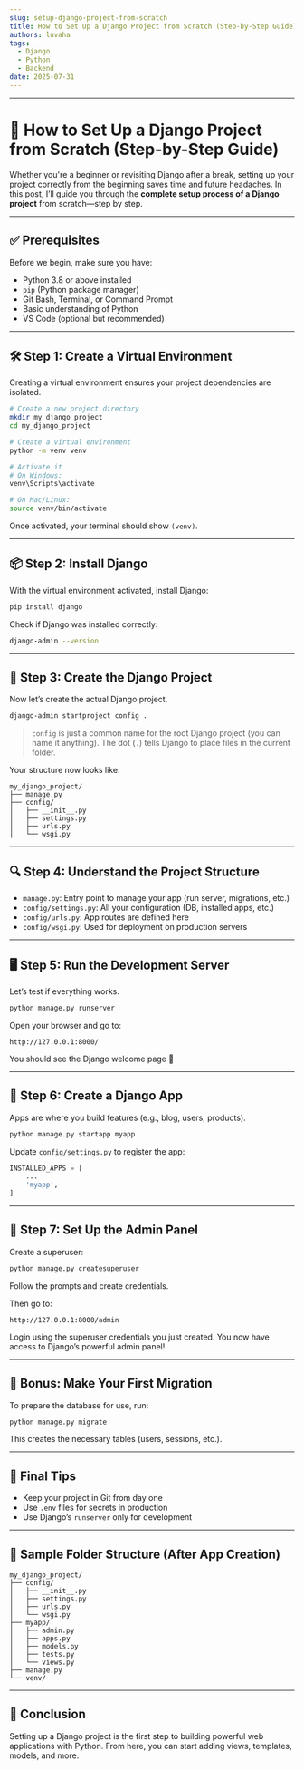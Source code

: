 ```yaml
---
slug: setup-django-project-from-scratch
title: How to Set Up a Django Project from Scratch (Step-by-Step Guide)
authors: luvaha
tags:
  - Django
  - Python
  - Backend
date: 2025-07-31
---
```

---

# 🚀 How to Set Up a Django Project from Scratch (Step-by-Step Guide)

Whether you're a beginner or revisiting Django after a break, setting up your project correctly from the beginning saves time and future headaches. In this post, I’ll guide you through the **complete setup process of a Django project** from scratch—step by step.

---

<!--truncate-->

## ✅ Prerequisites

Before we begin, make sure you have:

* Python 3.8 or above installed
* `pip` (Python package manager)
* Git Bash, Terminal, or Command Prompt
* Basic understanding of Python
* VS Code (optional but recommended)

---

## 🛠 Step 1: Create a Virtual Environment

Creating a virtual environment ensures your project dependencies are isolated.

```bash
# Create a new project directory
mkdir my_django_project
cd my_django_project

# Create a virtual environment
python -m venv venv

# Activate it
# On Windows:
venv\Scripts\activate

# On Mac/Linux:
source venv/bin/activate
```

Once activated, your terminal should show `(venv)`.

---

## 📦 Step 2: Install Django

With the virtual environment activated, install Django:

```bash
pip install django
```

Check if Django was installed correctly:

```bash
django-admin --version
```

---

## 🧱 Step 3: Create the Django Project

Now let’s create the actual Django project.

```bash
django-admin startproject config .
```

> `config` is just a common name for the root Django project (you can name it anything). The dot (`.`) tells Django to place files in the current folder.

Your structure now looks like:

```
my_django_project/
├── manage.py
├── config/
│   ├── __init__.py
│   ├── settings.py
│   ├── urls.py
│   └── wsgi.py
```

---

## 🔍 Step 4: Understand the Project Structure

* `manage.py`: Entry point to manage your app (run server, migrations, etc.)
* `config/settings.py`: All your configuration (DB, installed apps, etc.)
* `config/urls.py`: App routes are defined here
* `config/wsgi.py`: Used for deployment on production servers

---

## 🖥 Step 5: Run the Development Server

Let’s test if everything works.

```bash
python manage.py runserver
```

Open your browser and go to:

```
http://127.0.0.1:8000/
```

You should see the Django welcome page 🎉

---

## 🧩 Step 6: Create a Django App

Apps are where you build features (e.g., blog, users, products).

```bash
python manage.py startapp myapp
```

Update `config/settings.py` to register the app:

```python
INSTALLED_APPS = [
    ...
    'myapp',
]
```

---

## 🔐 Step 7: Set Up the Admin Panel

Create a superuser:

```bash
python manage.py createsuperuser
```

Follow the prompts and create credentials.

Then go to:

```
http://127.0.0.1:8000/admin
```

Login using the superuser credentials you just created. You now have access to Django’s powerful admin panel!

---

## 🧪 Bonus: Make Your First Migration

To prepare the database for use, run:

```bash
python manage.py migrate
```

This creates the necessary tables (users, sessions, etc.).

---

## 🎯 Final Tips

* Keep your project in Git from day one
* Use `.env` files for secrets in production
* Use Django’s `runserver` only for development

---

## 🚧 Sample Folder Structure (After App Creation)

```
my_django_project/
├── config/
│   ├── __init__.py
│   ├── settings.py
│   ├── urls.py
│   └── wsgi.py
├── myapp/
│   ├── admin.py
│   ├── apps.py
│   ├── models.py
│   ├── tests.py
│   └── views.py
├── manage.py
└── venv/
```

---

## 📘 Conclusion

Setting up a Django project is the first step to building powerful web applications with Python. From here, you can start adding views, templates, models, and more.